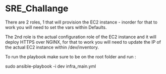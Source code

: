 # SRE_Challange

There are 2 roles, 1 that will provision the EC2 instance - inorder for that to work you will need to set the vars within Defaults.

The 2nd role is the actual configuration role of the EC2 instance and it will deploy HTTPS over NGINX, for that to work you will need to update the IP of the actual EC2 instance within /dev/inventory.

To run the playbook make sure to be on the root folder and run : 

sudo ansible-playbook -i dev infra_main.yml
